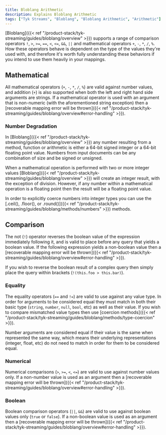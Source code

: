 ```yaml
---
title: Bloblang Arithmetic
description: Explains Bloblang Arithmetic
tags: ["Tyk Streams", "Bloblang", "Bloblang Arithmetic", "Arithmetic"]
---
```


[Bloblang]({{< ref "/product-stack/tyk-streaming/guides/bloblang/overview" >}}) supports a range of comparison operators `!`, `>`, `>=`, `==`, `<`, `<=`, `&&`, `||` and mathematical operators `+`, `-`, `*`, `/`, `%`. How these operators behave is dependent on the type of the values they're used with, and therefore it's worth fully understanding these behaviors if you intend to use them heavily in your mappings.

## Mathematical

All mathematical operators (`+`, `-`, `*`, `/`, `%`) are valid against number values, and addition (`+`) is also supported when both the left and right hand side arguments are strings. If a mathematical operator is used with an argument that is non-numeric (with the aforementioned string exception) then a [recoverable mapping error will be thrown]({{< ref "/product-stack/tyk-streaming/guides/bloblang/overview#error-handling" >}}).

### Number Degradation

In [Bloblang]({{< ref "/product-stack/tyk-streaming/guides/bloblang/overview" >}}) any number resulting from a method, function or arithmetic is either a 64-bit signed integer or a 64-bit floating point value. Numbers from input documents can be any combination of size and be signed or unsigned.

When a mathematical operation is performed with two or more integer values [Bloblang]({{< ref "/product-stack/tyk-streaming/guides/bloblang/overview" >}}) will create an integer result, with the exception of division. However, if any number within a mathematical operation is a floating point then the result will be a floating point value.

In order to explicitly coerce numbers into integer types you can use the [.ceil(), .floor(), or .round()]({{< ref "/product-stack/tyk-streaming/guides/bloblang/methods/numbers" >}}) methods.

## Comparison

The not (`!`) operator reverses the boolean value of the expression immediately following it, and is valid to place before any query that yields a boolean value. If the following expression yields a non-boolean value then a [recoverable mapping error will be thrown]({{< ref "/product-stack/tyk-streaming/guides/bloblang/overview#error-handling" >}}).

If you wish to reverse the boolean result of a complex query then simply place the query within brackets (`!(this.foo > this.bar)`).

### Equality

The equality operators (`==` and `!=`) are valid to use against any value type. In order for arguments to be considered equal they must match in both their basic type (`string`, `number`, `null`, `bool`, etc) as well as their value. If you wish to compare mismatched value types then use [coercion methods]({{< ref "/product-stack/tyk-streaming/guides/bloblang/methods/type-coercion" >}}).

Number arguments are considered equal if their value is the same when represented the same way, which means their underlying representations (integer, float, etc) do not need to match in order for them to be considered equal.

### Numerical

Numerical comparisons (`>`, `>=`, `<`, `<=`) are valid to use against number values only. If a non-number value is used as an argument then a [recoverable mapping error will be thrown]({{< ref "/product-stack/tyk-streaming/guides/bloblang/overview#error-handling" >}}).

### Boolean

Boolean comparison operators (`||`, `&&`) are valid to use against boolean values only (`true` or `false`). If a non-boolean value is used as an argument then a [recoverable mapping error will be thrown]({{< ref "/product-stack/tyk-streaming/guides/bloblang/overview#error-handling" >}}).
